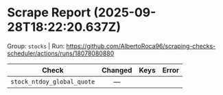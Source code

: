 # Scrape Report (2025-09-28T18:22:20.637Z)

Group: `stocks`  |  Run: https://github.com/AlbertoRoca96/scraping-checks-scheduler/actions/runs/18078080880

| Check | Changed | Keys | Error |
|---|:---:|:--|:--|
| `stock_ntdoy_global_quote` | — |  |  |
